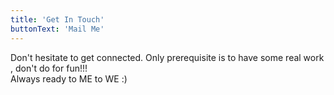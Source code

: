 ```yaml
---
title: 'Get In Touch'
buttonText: 'Mail Me'
---
```


Don't hesitate to get connected. Only prerequisite is to have some real work , don't do for fun!!!<br>
Always ready to ME to WE :)